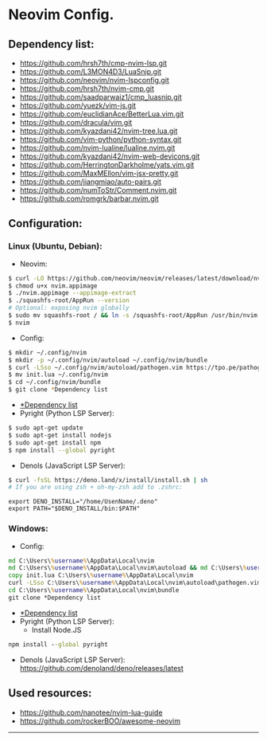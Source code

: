 # Neovim Config.
## <a name="dependency">Dependency list:</a>
+ https://github.com/hrsh7th/cmp-nvim-lsp.git
+ https://github.com/L3MON4D3/LuaSnip.git
+ https://github.com/neovim/nvim-lspconfig.git
+ https://github.com/hrsh7th/nvim-cmp.git
+ https://github.com/saadparwaiz1/cmp_luasnip.git
+ https://github.com/yuezk/vim-js.git
+ https://github.com/euclidianAce/BetterLua.vim.git
+ https://github.com/dracula/vim.git
+ https://github.com/kyazdani42/nvim-tree.lua.git
+ https://github.com/vim-python/python-syntax.git
+ https://github.com/nvim-lualine/lualine.nvim.git
+ https://github.com/kyazdani42/nvim-web-devicons.git
+ https://github.com/HerringtonDarkholme/yats.vim.git
+ https://github.com/MaxMEllon/vim-jsx-pretty.git
+ https://github.com/jiangmiao/auto-pairs.git
+ https://github.com/numToStr/Comment.nvim.git
+ https://github.com/romgrk/barbar.nvim.git


## Configuration:
### Linux (Ubuntu, Debian):
+ Neovim:
```bash
$ curl -LO https://github.com/neovim/neovim/releases/latest/download/nvim.appimage
$ chmod u+x nvim.appimage
$ ./nvim.appimage --appimage-extract
$ ./squashfs-root/AppRun --version
# Optional: exposing nvim globally
$ sudo mv squashfs-root / && ln -s /squashfs-root/AppRun /usr/bin/nvim
$ nvim
```
+ Config:
```bash
$ mkdir ~/.config/nvim
$ mkdir -p ~/.config/nvim/autoload ~/.config/nvim/bundle
$ curl -LSso ~/.config/nvim/autoload/pathogen.vim https://tpo.pe/pathogen.vim
$ mv init.lua ~/.config/nvim
$ cd ~/.config/nvim/bundle
$ git clone *Dependency list
```
+ [*Dependency list](#dependency)
+ Pyright (Python LSP Server):
```bash
$ sudo apt-get update
$ sudo apt-get install nodejs
$ sudo apt-get install npm
$ npm install --global pyright
```
+ Denols (JavaScript LSP Server):
```bash
$ curl -fsSL https://deno.land/x/install/install.sh | sh
# If you are using zsh + oh-my-zsh add to .zshrc:
```
```vim
export DENO_INSTALL="/home/UsenName/.deno"
export PATH="$DENO_INSTALL/bin:$PATH"
```
### Windows:
+ Config:
```cmd
md C:\Users\%username%\AppData\Local\nvim
md C:\Users\%username%\AppData\Local\nvim\autoload && md C:\Users\%username%\AppData\Local\nvim\bundle
copy init.lua C:\Users\%username%\AppData\Local\nvim
curl -LSso C:\Users\%username%\AppData\Local\nvim\autoload\pathogen.vim https://tpo.pe/pathogen.vim
cd C:\Users\%username%\AppData\Local\nvim\bundle
git clone *Dependency list
```
+ [*Dependency list](#dependency)
+ Pyright (Python LSP Server):
  + Install Node.JS
```cmd
npm install --global pyright
```
+ Denols (JavaScript LSP Server):
https://github.com/denoland/deno/releases/latest
## Used resources:
+ https://github.com/nanotee/nvim-lua-guide
+ https://github.com/rockerBOO/awesome-neovim
---
